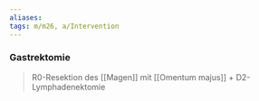 ```yaml
---
aliases: 
tags: m/m26, a/Intervention
---
```

### Gastrektomie
> R0-Resektion des [[Magen]] mit [[Omentum majus]] + D2-Lymphadenektomie